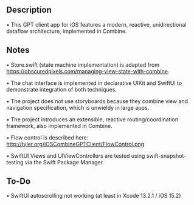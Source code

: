 ## Description

• This GPT client app for iOS features a modern, reactive, unidirectional dataflow architecture, implemented in Combine.

## Notes

• Store.swift (state machine implementation) is adapted from https://obscuredpixels.com/managing-view-state-with-combine.

• The chat interface is implemented in declarative UIKit and SwiftUI to demonstrate integration of both techniques.

• The project does not use storyboards because they combine view and navigation specification, which is unwieldy in large apps.

• The project introduces an extensible, reactive routing/coordination framework, also implemented in Combine.

• Flow control is described here: http://tyler.org/iOSCombineGPTClient/FlowControl.png

• SwiftUI Views and UIViewControllers are tested using swift-snapshot-testing via the Swift Package Manager.
  
## To-Do

• SwiftUI autoscrolling not working (at least in Xcode 13.2.1 / iOS 15.2)
